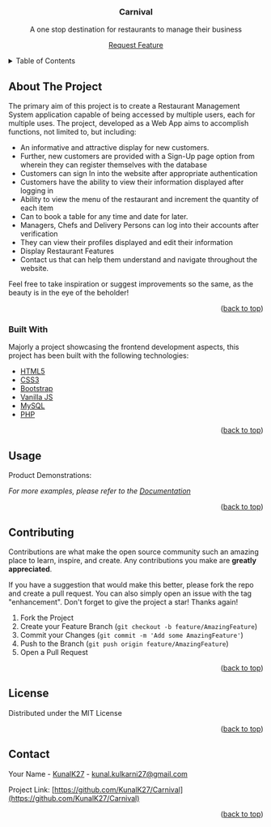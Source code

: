 <div id="top"></div>




<!-- PROJECT SHIELDS -->
<!--
*** I'm using markdown "reference style" links for readability.
*** Reference links are enclosed in brackets [ ] instead of parentheses ( ).
*** See the bottom of this document for the declaration of the reference variables
*** for contributors-url, forks-url, etc. This is an optional, concise syntax you may use.
*** https://www.markdownguide.org/basic-syntax/#reference-style-links
-->



<!-- PROJECT LOGO -->
<br />
<div align="center">

  <h3 align="center">Carnival</h3>

  <p align="center">
    A one stop destination for restaurants to manage their business
  </p>
  <!--<p>
    <a href="https://github.com/othneildrew/Best-README-Template">View Demo</a> 
  </p>-->
  <p>
    <a href="https://github.com/KUNALK27/Carnival/issues">Request Feature</a>
  </p>
</div>



<!-- TABLE OF CONTENTS -->
<details>
  <summary>Table of Contents</summary>
  <ol>
    <li>
      <a href="#about-the-project">About The Project</a>
      <ul>
        <li><a href="#built-with">Built With</a></li>
      </ul>
    </li
    <li><a href="#usage">Usage</a></li>
    <li><a href="#contributing">Contributing</a></li>
    <li><a href="#license">License</a></li>
    <li><a href="#contact">Contact</a></li>
  </ol>
</details>



<!-- ABOUT THE PROJECT -->
## About The Project
The primary aim of this project is to create a Restaurant Management System application capable of being accessed by multiple users, each for multiple uses. 
The project, developed as a Web App aims to accomplish functions, not limited to, but including: 
* An informative and attractive display for new customers. 
* Further, new customers are provided with a Sign-Up page option from wherein they can register themselves with the database 
* Customers can sign In into the website after appropriate authentication
* Customers have the ability to view their information displayed after logging in 
* Ability to view the menu of the restaurant and increment the quantity of each item
* Can to book a table for any time and date for later. 
* Managers, Chefs and Delivery Persons can log into their accounts after verification 
* They can view their profiles displayed and edit their information
* Display Restaurant Features 
* Contact us that can help them understand and navigate throughout the website.

Feel free to take inspiration or suggest improvements so the same, as the beauty is in the eye of the beholder!

<p align="right">(<a href="#top">back to top</a>)</p>



### Built With

Majorly a project showcasing the frontend development aspects, this project has been built with the following technologies:

* [HTML5](https://html.com/)
* [CSS3](https://https://developer.mozilla.org/en-US/docs/Web/CSS/)
* [Bootstrap](https://https://getbootstrap.com/)
* [Vanilla JS](https://http://vanilla-js.com/)
* [MySQL](https://https://mysql.com/)
* [PHP](https://https://www.php.net/)

<p align="right">(<a href="#top">back to top</a>)</p>




<!-- USAGE EXAMPLES -->
## Usage

Product Demonstrations:

_For more examples, please refer to the [Documentation](https://inprogress.com)_

<p align="right">(<a href="#top">back to top</a>)</p>





<!-- CONTRIBUTING -->
## Contributing

Contributions are what make the open source community such an amazing place to learn, inspire, and create. Any contributions you make are **greatly appreciated**.

If you have a suggestion that would make this better, please fork the repo and create a pull request. You can also simply open an issue with the tag "enhancement".
Don't forget to give the project a star! Thanks again!

1. Fork the Project
2. Create your Feature Branch (`git checkout -b feature/AmazingFeature`)
3. Commit your Changes (`git commit -m 'Add some AmazingFeature'`)
4. Push to the Branch (`git push origin feature/AmazingFeature`)
5. Open a Pull Request

<p align="right">(<a href="#top">back to top</a>)</p>



<!-- LICENSE -->
## License

Distributed under the MIT License
<p align="right">(<a href="#top">back to top</a>)</p>



<!-- CONTACT -->
## Contact

Your Name - [KunalK27](https://twitter.com/KunalK27) - kunal.kulkarni27@gmail.com

Project Link: [https://github.com/KunalK27/Carnival](https://github.com/KunalK27/Carnival)

<p align="right">(<a href="#top">back to top</a>)</p>






<!-- MARKDOWN LINKS & IMAGES -->
<!-- https://www.markdownguide.org/basic-syntax/#reference-style-links -->
[contributors-shield]: https://img.shields.io/github/contributors/othneildrew/Best-README-Template.svg?style=for-the-badge
[contributors-url]: https://github.com/othneildrew/Best-README-Template/graphs/contributors
[forks-shield]: https://img.shields.io/github/forks/othneildrew/Best-README-Template.svg?style=for-the-badge
[forks-url]: https://github.com/othneildrew/Best-README-Template/network/members
[stars-shield]: https://img.shields.io/github/stars/othneildrew/Best-README-Template.svg?style=for-the-badge
[stars-url]: https://github.com/othneildrew/Best-README-Template/stargazers
[issues-shield]: https://img.shields.io/github/issues/othneildrew/Best-README-Template.svg?style=for-the-badge
[issues-url]: https://github.com/othneildrew/Best-README-Template/issues
[license-shield]: https://img.shields.io/github/license/othneildrew/Best-README-Template.svg?style=for-the-badge
[license-url]: https://github.com/othneildrew/Best-README-Template/blob/master/LICENSE.txt
[linkedin-shield]: https://img.shields.io/badge/-LinkedIn-black.svg?style=for-the-badge&logo=linkedin&colorB=555
[linkedin-url]: https://linkedin.com/in/othneildrew
[product-screenshot]: images/screenshot.png

